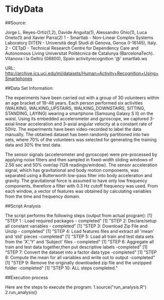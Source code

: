 # TidyData

##Source:

Jorge L. Reyes-Ortiz(1,2), Davide Anguita(1), Alessandro Ghio(1), Luca Oneto(1) and Xavier Parra(2)
1 - Smartlab - Non-Linear Complex Systems Laboratory
DITEN - Università degli Studi di Genova, Genoa (I-16145), Italy. 
2 - CETpD - Technical Research Centre for Dependency Care and Autonomous Living
Universitat Politècnica de Catalunya (BarcelonaTech). Vilanova i la Geltrú (08800), Spain
activityrecognition '@' smartlab.ws

URL: http://archive.ics.uci.edu/ml/datasets/Human+Activity+Recognition+Using+Smartphones

##Data Set Information:

The experiments have been carried out with a group of 30 volunteers within an age bracket of 19-48 years. Each person performed six activities (WALKING, WALKING_UPSTAIRS, WALKING_DOWNSTAIRS, SITTING, STANDING, LAYING) wearing a smartphone (Samsung Galaxy S II) on the waist. Using its embedded accelerometer and gyroscope, we captured 3-axial linear acceleration and 3-axial angular velocity at a constant rate of 50Hz. The experiments have been video-recorded to label the data manually. The obtained dataset has been randomly partitioned into two sets, where 70% of the volunteers was selected for generating the training data and 30% the test data. 

The sensor signals (accelerometer and gyroscope) were pre-processed by applying noise filters and then sampled in fixed-width sliding windows of 2.56 sec and 50% overlap (128 readings/window). The sensor acceleration signal, which has gravitational and body motion components, was separated using a Butterworth low-pass filter into body acceleration and gravity. The gravitational force is assumed to have only low frequency components, therefore a filter with 0.3 Hz cutoff frequency was used. From each window, a vector of features was obtained by calculating variables from the time and frequency domain.


##Script Analysis

The script performs the following steps (output from actual program):
[1] "STEP 1 : Load required packages - completed"
[1] "STEP 2: Declare/setup all constant variables - completed"
[1] "STEP 3: Download Zip File and Unzip - completed"
[1] "STEP 4: Load features files and extract all 'mean' and 'std' pieces -completed"
[1] "STEP 5: Load all train and test data sets from the 'X','Y' and 'Subject' files - completed"
[1] "STEP 6: Aggregate all train and test data together,then put descriptive labels -completed"
[1] "STEP 7: Convert the dataset into a factor data type -completed"
[1] "STEP 8: Compute the mean for all variables and write out to output -completed"
[1] "STEP 9: Remove the originally downloaded zip file and the unzipped folder -completed"
[1] "STEP 10: ALL steps completed."

##Execution process

Here are the steps to execute the program:
1.source("run_analysis.R")
2.run_analysis()
